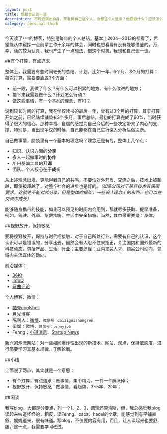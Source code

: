 ```yaml
---
layout: post
title: 想和自己谈一谈
description: 不时会跳出自身，来看待自己这个人，会想这个人是谁？他要做什么？应该怎么做？索性，今天就谈一谈
category: personal think
---
```



今天读了`***`的博客，特别是每年的个人总结，基本上2004--2013的都看了，希望能从中窥探一点前辈工作十余年的体会，同时也想看看有没有能够借鉴的，万幸，读的较为认真，我也产生了一点想法，借这个时机，我想和自己谈一谈。

##有个打算，有点追求

整体上，我需要有些时间较长的总结、计划，比如一年、6个月、3个月的打算；每次打算，需要要涵盖3个方面：

* 前一段，我做了什么？有什么可以积累的地方、有什么改进的地方；
* 接下来我需要做什么？计划怎么行动？
* 做这些事情，有一个基本的理念，有吗？


说到较长时间的打算，我在学校读书的最后一年，曾有过3个月的打算，其实打算开始之前，已经陆续铺垫有3个多月，事后总结，最初的打算完成了60%，当时获得了很大的信心，那种幸福、自信的感觉为自己今后的一些决定带来了内心的支撑，特别是，当出现争议的时候，自己能够在自己进行深入分析后做决断。

自己做事情，脑袋里有一个基本的理念吗？理念还是有的，整体上几个点：

* 知识、认识方面的**分享**
* 多人一起做事时的**协作**
* 所用基础工具的**开源**
* 团队、个人核心在于**成长**

从上述理念出发，更能得到自己的共鸣，不要怕对外开放、交流之后，技术上被超越，即使被超越了，对整个社会的进步也是好的。*（如果公司对于某些技术有保密要求，这就绝不能对外分享，但是整体的框架，一些设计理念上的东西，也可以在交流中成长）*


能够随身携带的技能，如果可以预见的时间内会用到，那就尽多获取、提早准备，例如，驾驶、外语、急救措施、生活中安全措施。当然，其中最重要是：身体。

##视野放开，保持敏感

要将视野放开，保持与时代相接触，对于自己所处行业，需要有自己的认识，这个认识可以是错误的，分享出去，自然会有人忍不住来指正，关注国内和国外最新的科技动态，包括产品、生活、行业；主要途径：业内顶尖人才、顶尖公司动向，领域内主流媒体的动向。



前沿媒体：

* [36Kr](www.36kr.com)
* [InfoQ](www.infoq.com)
* [弯曲评论](www.valleytalk.org)



个人博客、微信：

* [酷壳coolshell](coolshell.cn)
* [月光博客](www.williamlong.info)
* 陈利人：[微博](http://weibo.com/lirenchen)、`微信号：daiziguizhongren`
* 梁斌：[微博](http://weibo.com/pennyliang)、`微信号：pennyjob`
* Fenng：[小道消息](http://hutu.me/)、[Startup News](http://news.dbanotes.net/)


新兴的潮流网站：对一些如同爆炸性出现的新技术、网站、观点，保持敏感度，进行简要学习其基本规律，了解轮廓。


##小结

上面说了两点，其实就是一个意思：

* 有个打算，有点追求：做事情，集中精力，一件一件解决掉；
* 视野放开，保持敏感：做事情，看趋势，3~5年、20年；


##闲谈

我写blog，大都是分要点，列一个1、2、3，调理还算清晰，但，我总感觉我blog读起来味道怪怪的，相反，读Fenng、caoz、haoel的文章，能感觉到有平铺直叙、娓娓道来，很有味道。写blog，不仅要内容有用，而且，让人读起来也要舒服，这一点，我需要学习改进。



[NingG]:    http://ningg.github.com  "NingG"
